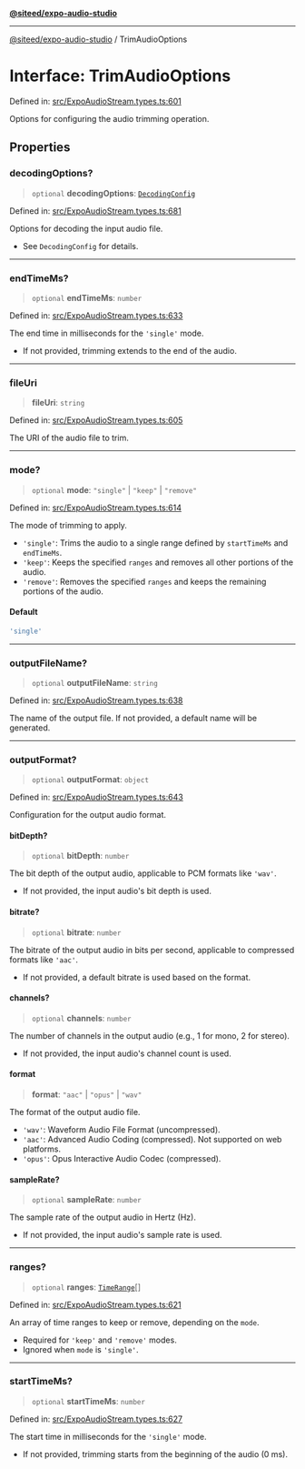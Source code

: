 [**@siteed/expo-audio-studio**](../README.md)

***

[@siteed/expo-audio-studio](../README.md) / TrimAudioOptions

# Interface: TrimAudioOptions

Defined in: [src/ExpoAudioStream.types.ts:601](https://github.com/deeeed/expo-audio-stream/blob/e9d4ade779a423b3aff172ba9ca49eec6c8962d9/packages/expo-audio-studio/src/ExpoAudioStream.types.ts#L601)

Options for configuring the audio trimming operation.

## Properties

### decodingOptions?

> `optional` **decodingOptions**: [`DecodingConfig`](DecodingConfig.md)

Defined in: [src/ExpoAudioStream.types.ts:681](https://github.com/deeeed/expo-audio-stream/blob/e9d4ade779a423b3aff172ba9ca49eec6c8962d9/packages/expo-audio-studio/src/ExpoAudioStream.types.ts#L681)

Options for decoding the input audio file.
- See `DecodingConfig` for details.

***

### endTimeMs?

> `optional` **endTimeMs**: `number`

Defined in: [src/ExpoAudioStream.types.ts:633](https://github.com/deeeed/expo-audio-stream/blob/e9d4ade779a423b3aff172ba9ca49eec6c8962d9/packages/expo-audio-studio/src/ExpoAudioStream.types.ts#L633)

The end time in milliseconds for the `'single'` mode.
- If not provided, trimming extends to the end of the audio.

***

### fileUri

> **fileUri**: `string`

Defined in: [src/ExpoAudioStream.types.ts:605](https://github.com/deeeed/expo-audio-stream/blob/e9d4ade779a423b3aff172ba9ca49eec6c8962d9/packages/expo-audio-studio/src/ExpoAudioStream.types.ts#L605)

The URI of the audio file to trim.

***

### mode?

> `optional` **mode**: `"single"` \| `"keep"` \| `"remove"`

Defined in: [src/ExpoAudioStream.types.ts:614](https://github.com/deeeed/expo-audio-stream/blob/e9d4ade779a423b3aff172ba9ca49eec6c8962d9/packages/expo-audio-studio/src/ExpoAudioStream.types.ts#L614)

The mode of trimming to apply.
- `'single'`: Trims the audio to a single range defined by `startTimeMs` and `endTimeMs`.
- `'keep'`: Keeps the specified `ranges` and removes all other portions of the audio.
- `'remove'`: Removes the specified `ranges` and keeps the remaining portions of the audio.

#### Default

```ts
'single'
```

***

### outputFileName?

> `optional` **outputFileName**: `string`

Defined in: [src/ExpoAudioStream.types.ts:638](https://github.com/deeeed/expo-audio-stream/blob/e9d4ade779a423b3aff172ba9ca49eec6c8962d9/packages/expo-audio-studio/src/ExpoAudioStream.types.ts#L638)

The name of the output file. If not provided, a default name will be generated.

***

### outputFormat?

> `optional` **outputFormat**: `object`

Defined in: [src/ExpoAudioStream.types.ts:643](https://github.com/deeeed/expo-audio-stream/blob/e9d4ade779a423b3aff172ba9ca49eec6c8962d9/packages/expo-audio-studio/src/ExpoAudioStream.types.ts#L643)

Configuration for the output audio format.

#### bitDepth?

> `optional` **bitDepth**: `number`

The bit depth of the output audio, applicable to PCM formats like `'wav'`.
- If not provided, the input audio's bit depth is used.

#### bitrate?

> `optional` **bitrate**: `number`

The bitrate of the output audio in bits per second, applicable to compressed formats like `'aac'`.
- If not provided, a default bitrate is used based on the format.

#### channels?

> `optional` **channels**: `number`

The number of channels in the output audio (e.g., 1 for mono, 2 for stereo).
- If not provided, the input audio's channel count is used.

#### format

> **format**: `"aac"` \| `"opus"` \| `"wav"`

The format of the output audio file.
- `'wav'`: Waveform Audio File Format (uncompressed).
- `'aac'`: Advanced Audio Coding (compressed). Not supported on web platforms.
- `'opus'`: Opus Interactive Audio Codec (compressed).

#### sampleRate?

> `optional` **sampleRate**: `number`

The sample rate of the output audio in Hertz (Hz).
- If not provided, the input audio's sample rate is used.

***

### ranges?

> `optional` **ranges**: [`TimeRange`](TimeRange.md)[]

Defined in: [src/ExpoAudioStream.types.ts:621](https://github.com/deeeed/expo-audio-stream/blob/e9d4ade779a423b3aff172ba9ca49eec6c8962d9/packages/expo-audio-studio/src/ExpoAudioStream.types.ts#L621)

An array of time ranges to keep or remove, depending on the `mode`.
- Required for `'keep'` and `'remove'` modes.
- Ignored when `mode` is `'single'`.

***

### startTimeMs?

> `optional` **startTimeMs**: `number`

Defined in: [src/ExpoAudioStream.types.ts:627](https://github.com/deeeed/expo-audio-stream/blob/e9d4ade779a423b3aff172ba9ca49eec6c8962d9/packages/expo-audio-studio/src/ExpoAudioStream.types.ts#L627)

The start time in milliseconds for the `'single'` mode.
- If not provided, trimming starts from the beginning of the audio (0 ms).
